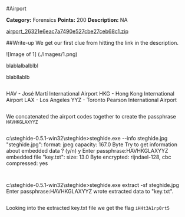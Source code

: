 #Airport

**Category:** Forensics
**Points:** 200
**Description:** NA

[airport_26321e6eac7a7490e527cbe27ceb68c1.zip](airport_26321e6eac7a7490e527cbe27ceb68c1.zip)

##Write-up
We get our first clue from hitting the link in the description.

![Image of 1]
(./Images/1.png)

blablalbalblbl

blabllablb
>```python
HAV - José Martí International Airport
HKG - Hong Kong International Airport
LAX - Los Angeles
YYZ - Toronto Pearson International Airport
>```

We concatenated the airport codes together to create the passphrase ```HAVHKGLAXYYZ```

>```dos
c:\steghide-0.5.1-win32\steghide>steghide.exe --info steghide.jpg
"steghide.jpg":
  format: jpeg
  capacity: 167.0 Byte
Try to get information about embedded data ? (y/n) y
Enter passphrase:HAVHKGLAXYYZ
  embedded file "key.txt":
    size: 13.0 Byte
    encrypted: rijndael-128, cbc
    compressed: yes
>```

>```
c:\steghide-0.5.1-win32\steghide>steghide.exe extract -sf steghide.jpg
Enter passphrase:HAVHKGLAXYYZ
wrote extracted data to "key.txt".
>```

Looking into the extracted key.txt file we get the flag ```iH4t3A1rp0rt5```

